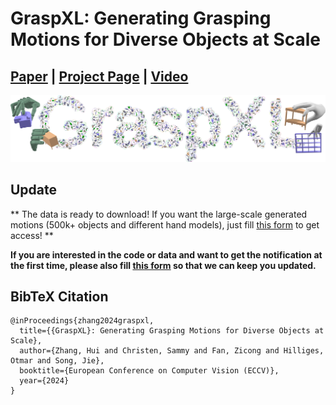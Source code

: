 # GraspXL: Generating Grasping Motions for Diverse Objects at Scale

## [Paper](https://arxiv.org/pdf/2403.19649.pdf) | [Project Page](https://eth-ait.github.io/graspxl/) | [Video](https://youtu.be/z7axE9F7d6s)

<img src="/tease_more.jpg" /> 

## Update
** The data is ready to download! If you want the large-scale generated motions (500k+ objects and different hand models), just fill [this form](https://forms.gle/dNwaGvtb4ppi1HZt5) to get access! **

**If you are interested in the code or data and want to get the notification at the first time, please also fill [this form](https://forms.gle/dNwaGvtb4ppi1HZt5) so that we can keep you updated.**


## BibTeX Citation
```
@inProceedings{zhang2024graspxl,
  title={{GraspXL}: Generating Grasping Motions for Diverse Objects at Scale},
  author={Zhang, Hui and Christen, Sammy and Fan, Zicong and Hilliges, Otmar and Song, Jie},
  booktitle={European Conference on Computer Vision (ECCV)},
  year={2024}
}
```
